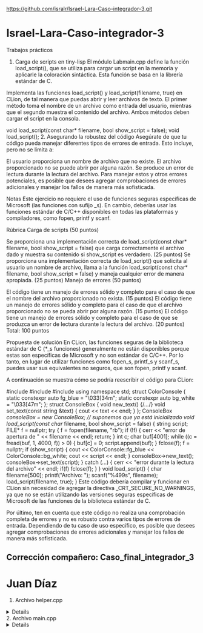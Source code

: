 https://github.com/isralr/Israel-Lara-Caso-integrador-3.git
# Israel-Lara-Caso-integrador-3
Trabajos prácticos
1. Carga de scripts en tiny-lisp
El módulo Labmain.cpp define la función load_script(), que se utiliza para cargar un script en la memoria y aplicarle la coloración sintáctica. Esta función se basa en la librería estándar de C.

Implementa las funciones load_script() y load_script(filename, true) en CLion, de tal manera que puedas abrir y leer archivos de texto. El primer método toma el nombre de un archivo como entrada del usuario, mientras que el segundo muestra el contenido del archivo. Ambos métodos deben cargar el script en la consola.

void load_script(const char* filename, bool show_script = false);
void load_script();
2. Asegurando la robustez del código
Asegúrate de que tu código pueda manejar diferentes tipos de errores de entrada. Esto incluye, pero no se limita a:

El usuario proporciona un nombre de archivo que no existe.
El archivo proporcionado no se puede abrir por alguna razón.
Se produce un error de lectura durante la lectura del archivo.
Para manejar estos y otros errores potenciales, es posible que desees agregar comprobaciones de errores adicionales y manejar los fallos de manera más sofisticada.

Notas
Este ejercicio no requiere el uso de funciones seguras específicas de Microsoft (las funciones con sufijo _s). En cambio, deberías usar las funciones estándar de C/C++ disponibles en todas las plataformas y compiladores, como fopen, printf y scanf.


Rúbrica
Carga de scripts (50 puntos)

Se proporciona una implementación correcta de load_script(const char* filename, bool show_script = false) que carga correctamente el archivo dado y muestra su contenido si show_script es verdadero. (25 puntos)
Se proporciona una implementación correcta de load_script() que solicita al usuario un nombre de archivo, llama a la función load_script(const char* filename, bool show_script = false) y maneja cualquier error de manera apropiada. (25 puntos)
Manejo de errores (50 puntos)

El código tiene un manejo de errores sólido y completo para el caso de que el nombre del archivo proporcionado no exista. (15 puntos)
El código tiene un manejo de errores sólido y completo para el caso de que el archivo proporcionado no se pueda abrir por alguna razón. (15 puntos)
El código tiene un manejo de errores sólido y completo para el caso de que se produzca un error de lectura durante la lectura del archivo. (20 puntos)
Total: 100 puntos

Propuesta de solución
En CLion, las funciones seguras de la biblioteca estándar de C (*_s funciones) generalmente no están disponibles porque estas son específicas de Microsoft y no son estándar de C/C++. Por lo tanto, en lugar de utilizar funciones como fopen_s, printf_s y scanf_s, puedes usar sus equivalentes no seguros, que son fopen, printf y scanf.

A continuación se muestra cómo se podría reescribir el código para CLion:

#include <iostream>
#include <string> #include <cstdio> using namespace std; struct ColorConsole { static constexpr auto fg_blue = "\033[34m"; static constexpr auto bg_white = "\033[47m"; }; struct ConsoleBox { void new_text() {/*...*/} void set_text(const string &text) { cout << text << endl; } }; ConsoleBox *consoleBox = new ConsoleBox; // suponemos que ya está inicializado void load_script(const char* filename, bool show_script = false) { string script; FILE* f = nullptr; try { f = fopen(filename, "rb"); if (!f) { cerr << "error de apertura de " << filename << endl; return; } int c; char buf[4001]; while ((c = fread(buf, 1, 4000, f)) > 0) { buf[c] = 0; script.append(buf); } fclose(f); f = nullptr; if (show_script) { cout << ColorConsole::fg_blue << ColorConsole::bg_white; cout << script << endl; } consoleBox->new_text(); consoleBox->set_text(script); } catch (...) { cerr << "error durante la lectura del archivo" << endl; if(f) fclose(f); } } void load_script() { char filename[500]; printf("Archivo: "); scanf("%499s", filename); load_script(filename, true); }
Este código debería compilar y funcionar en CLion sin necesidad de agregar la directiva _CRT_SECURE_NO_WARNINGS, ya que no se están utilizando las versiones seguras específicas de Microsoft de las funciones de la biblioteca estándar de C.

Por último, ten en cuenta que este código no realiza una comprobación completa de errores y no es robusto contra varios tipos de errores de entrada. Dependiendo de tu caso de uso específico, es posible que desees agregar comprobaciones de errores adicionales y manejar los fallos de manera más sofisticada.

## Corrección compañero: Caso_final_integrador_3
# Juan Díaz
1. Archivo helper.cpp
<details>
Errores detectados:
using namespace std; no es necesario.
Es mejor evitar el uso de using namespace std; para mantener la claridad y evitar conflictos de nombres.
El buffer no se limpia correctamente.
Cuando lees datos con fread, si no se llena todo el buffer, los datos anteriores pueden persistir, causando errores al concatenar.
Manejo incorrecto de excepciones.
En algunos entornos, lanzar excepciones desde funciones estándar como fopen o fread puede ser problemático si no se maneja adecuadamente.
Falta de validación de la longitud del nombre del archivo.
Si el usuario introduce una cadena más larga que el límite del buffer, puede ocurrir un desbordamiento.
</details>
2. Archivo main.cpp
<details>
Errores detectados:
Mensajes de salida no formateados.
El programa debería incluir más instrucciones claras para el usuario.
Manejo de errores redundante.
Ya se manejan excepciones en load_script. Repetirlas aquí es innecesario.
</details>
